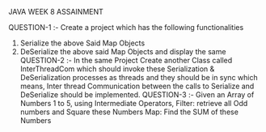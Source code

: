 JAVA WEEK 8 ASSAINMENT

QUESTION-1 :-
Create a project which has the following functionalities
1) Serialize the above Said Map Objects
2) DeSerialize the above said Map Objects and display the same
QUESTION-2 :-
In the same Project Create another Class called InterThreadCom which should invoke these
Serialization & DeSerialization processes as threads and they should be in sync which means,
Inter thread Communication between the calls to Serialize and DeSerialize should be
implemented.
QUESTION-3 :-
Given an Array of Numbers 1 to 5, using Intermediate Operators,
Filter: retrieve all Odd numbers and Square these Numbers
Map: Find the SUM of these Numbers
